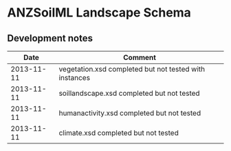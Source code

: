 # ANZSoilML Landscape Schema
## Development notes
| Date | Comment |
| ---- | ------- |
| 2013-11-11 | vegetation.xsd completed but not tested with instances |
| 2013-11-11 | soillandscape.xsd completed but not tested |
| 2013-11-11 | humanactivity.xsd completed but not tested |
| 2013-11-11 | climate.xsd completed but not tested |